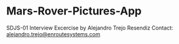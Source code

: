 # Mars-Rover-Pictures-App
SDJS-01 Interview Excercise by Alejandro Trejo Resendiz
Contact: alejandro.trejo@enroutesystems.com
